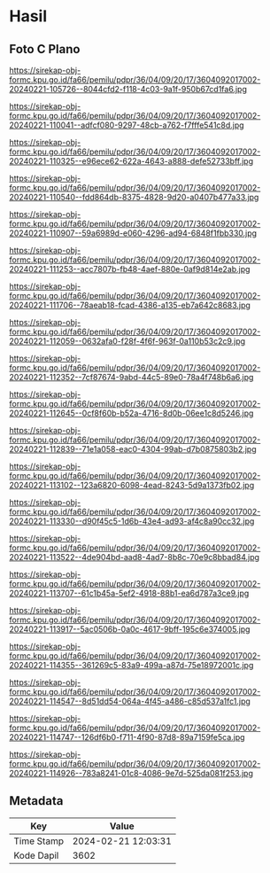 # Hasil

## Foto C Plano

https://sirekap-obj-formc.kpu.go.id/fa66/pemilu/pdpr/36/04/09/20/17/3604092017002-20240221-105726--8044cfd2-f118-4c03-9a1f-950b67cd1fa6.jpg

https://sirekap-obj-formc.kpu.go.id/fa66/pemilu/pdpr/36/04/09/20/17/3604092017002-20240221-110041--adfcf080-9297-48cb-a762-f7fffe541c8d.jpg

https://sirekap-obj-formc.kpu.go.id/fa66/pemilu/pdpr/36/04/09/20/17/3604092017002-20240221-110325--e96ece62-622a-4643-a888-defe52733bff.jpg

https://sirekap-obj-formc.kpu.go.id/fa66/pemilu/pdpr/36/04/09/20/17/3604092017002-20240221-110540--fdd864db-8375-4828-9d20-a0407b477a33.jpg

https://sirekap-obj-formc.kpu.go.id/fa66/pemilu/pdpr/36/04/09/20/17/3604092017002-20240221-110907--59a6989d-e060-4296-ad94-6848f1fbb330.jpg

https://sirekap-obj-formc.kpu.go.id/fa66/pemilu/pdpr/36/04/09/20/17/3604092017002-20240221-111253--acc7807b-fb48-4aef-880e-0af9d814e2ab.jpg

https://sirekap-obj-formc.kpu.go.id/fa66/pemilu/pdpr/36/04/09/20/17/3604092017002-20240221-111706--78aeab18-fcad-4386-a135-eb7a642c8683.jpg

https://sirekap-obj-formc.kpu.go.id/fa66/pemilu/pdpr/36/04/09/20/17/3604092017002-20240221-112059--0632afa0-f28f-4f6f-963f-0a110b53c2c9.jpg

https://sirekap-obj-formc.kpu.go.id/fa66/pemilu/pdpr/36/04/09/20/17/3604092017002-20240221-112352--7cf87674-9abd-44c5-89e0-78a4f748b6a6.jpg

https://sirekap-obj-formc.kpu.go.id/fa66/pemilu/pdpr/36/04/09/20/17/3604092017002-20240221-112645--0cf8f60b-b52a-4716-8d0b-06ee1c8d5246.jpg

https://sirekap-obj-formc.kpu.go.id/fa66/pemilu/pdpr/36/04/09/20/17/3604092017002-20240221-112839--71e1a058-eac0-4304-99ab-d7b0875803b2.jpg

https://sirekap-obj-formc.kpu.go.id/fa66/pemilu/pdpr/36/04/09/20/17/3604092017002-20240221-113102--123a6820-6098-4ead-8243-5d9a1373fb02.jpg

https://sirekap-obj-formc.kpu.go.id/fa66/pemilu/pdpr/36/04/09/20/17/3604092017002-20240221-113330--d90f45c5-1d6b-43e4-ad93-af4c8a90cc32.jpg

https://sirekap-obj-formc.kpu.go.id/fa66/pemilu/pdpr/36/04/09/20/17/3604092017002-20240221-113522--4de904bd-aad8-4ad7-8b8c-70e9c8bbad84.jpg

https://sirekap-obj-formc.kpu.go.id/fa66/pemilu/pdpr/36/04/09/20/17/3604092017002-20240221-113707--61c1b45a-5ef2-4918-88b1-ea6d787a3ce9.jpg

https://sirekap-obj-formc.kpu.go.id/fa66/pemilu/pdpr/36/04/09/20/17/3604092017002-20240221-113917--5ac0506b-0a0c-4617-9bff-195c6e374005.jpg

https://sirekap-obj-formc.kpu.go.id/fa66/pemilu/pdpr/36/04/09/20/17/3604092017002-20240221-114355--361269c5-83a9-499a-a87d-75e18972001c.jpg

https://sirekap-obj-formc.kpu.go.id/fa66/pemilu/pdpr/36/04/09/20/17/3604092017002-20240221-114547--8d51dd54-064a-4f45-a486-c85d537a1fc1.jpg

https://sirekap-obj-formc.kpu.go.id/fa66/pemilu/pdpr/36/04/09/20/17/3604092017002-20240221-114747--126df6b0-f711-4f90-87d8-89a7159fe5ca.jpg

https://sirekap-obj-formc.kpu.go.id/fa66/pemilu/pdpr/36/04/09/20/17/3604092017002-20240221-114926--783a8241-01c8-4086-9e7d-525da081f253.jpg


## Metadata

| Key        | Value               |
| ---------- | ------------------- |
| Time Stamp | 2024-02-21 12:03:31 |
| Kode Dapil | 3602                |



